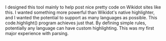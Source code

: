 I designed this tool mainly to help post nice pretty code on Wikidot sites like this. I wanted something more powerful than Wikidot's native highlighter, and I wanted the potential to support as many languages as possible. This code.highlight() program achieves just that. By defining simple rules, potentially any language can have custom highlighting. This was my first major experience with parsing.